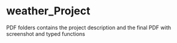 # weather_Project
PDF folders contains the project description and the final PDF with screenshot and typed functions
